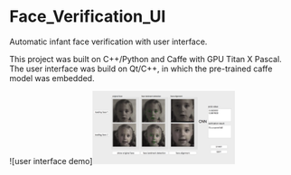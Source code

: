 # Face_Verification_UI

Automatic infant face verification with user interface. 

This project was built on C++/Python and Caffe with GPU Titan X Pascal. The user interface was build on Qt/C++, in which the pre-trained caffe model was embedded.  

![user interface demo]<img src="https://github.com/ZHHJemotion/Face_Verification_UI/blob/master/gui/User_Interface_result.png" width="50%" height="50%">

